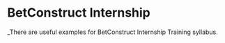 # BetConstruct Internship

_There are useful examples for BetConstruct Internship Training syllabus.






